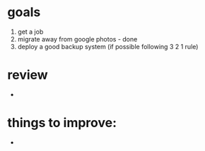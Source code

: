 # goals
1. get a job 
2. migrate away from google photos - done
3. deploy a good backup system (if possible following 3 2 1 rule)

# review
- 
# things to improve:
- 
